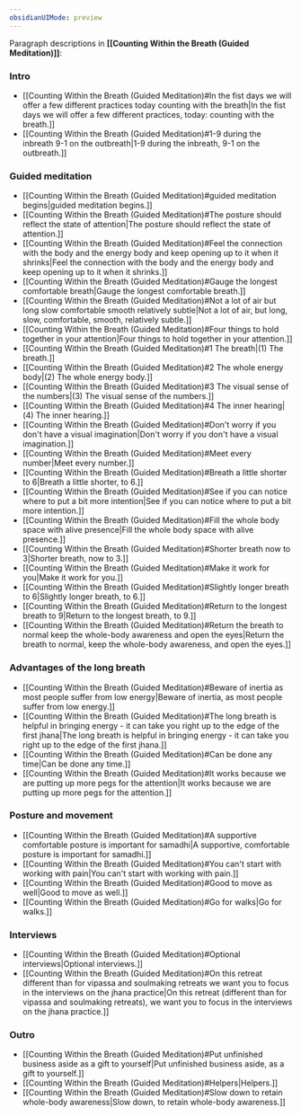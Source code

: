 ```yaml
---
obsidianUIMode: preview
---
```

Paragraph descriptions in **[[Counting Within the Breath (Guided Meditation)]]**:
### Intro
- [[Counting Within the Breath (Guided Meditation)#In the fist days we will offer a few different practices today counting with the breath|In the fist days we will offer a few different practices, today: counting with the breath.]]
- [[Counting Within the Breath (Guided Meditation)#1-9 during the inbreath 9-1 on the outbreath|1-9 during the inbreath, 9-1 on the outbreath.]]
### Guided meditation
- [[Counting Within the Breath (Guided Meditation)#guided meditation begins|guided meditation begins.]]
- [[Counting Within the Breath (Guided Meditation)#The posture should reflect the state of attention|The posture should reflect the state of attention.]]
- [[Counting Within the Breath (Guided Meditation)#Feel the connection with the body and the energy body and keep opening up to it when it shrinks|Feel the connection with the body and the energy body and keep opening up to it when it shrinks.]]
- [[Counting Within the Breath (Guided Meditation)#Gauge the longest comfortable breath|Gauge the longest comfortable breath.]]
- [[Counting Within the Breath (Guided Meditation)#Not a lot of air but long slow comfortable smooth relatively subtle|Not a lot of air, but long, slow, comfortable, smooth, relatively subtle.]]
- [[Counting Within the Breath (Guided Meditation)#Four things to hold together in your attention|Four things to hold together in your attention.]]
- [[Counting Within the Breath (Guided Meditation)#1 The breath|(1) The breath.]]
- [[Counting Within the Breath (Guided Meditation)#2 The whole energy body|(2) The whole energy body.]]
- [[Counting Within the Breath (Guided Meditation)#3 The visual sense of the numbers|(3) The visual sense of the numbers.]]
- [[Counting Within the Breath (Guided Meditation)#4 The inner hearing|(4) The inner hearing.]]
- [[Counting Within the Breath (Guided Meditation)#Don't worry if you don't have a visual imagination|Don't worry if you don't have a visual imagination.]]
- [[Counting Within the Breath (Guided Meditation)#Meet every number|Meet every number.]]
- [[Counting Within the Breath (Guided Meditation)#Breath a little shorter to 6|Breath a little shorter, to 6.]]
- [[Counting Within the Breath (Guided Meditation)#See if you can notice where to put a bit more intention|See if you can notice where to put a bit more intention.]]
- [[Counting Within the Breath (Guided Meditation)#Fill the whole body space with alive presence|Fill the whole body space with alive presence.]]
- [[Counting Within the Breath (Guided Meditation)#Shorter breath now to 3|Shorter breath, now to 3.]]
- [[Counting Within the Breath (Guided Meditation)#Make it work for you|Make it work for you.]]
- [[Counting Within the Breath (Guided Meditation)#Slightly longer breath to 6|Slightly longer breath, to 6.]]
- [[Counting Within the Breath (Guided Meditation)#Return to the longest breath to 9|Return to the longest breath, to 9.]]
- [[Counting Within the Breath (Guided Meditation)#Return the breath to normal keep the whole-body awareness and open the eyes|Return the breath to normal, keep the whole-body awareness, and open the eyes.]]
### Advantages of the long breath
- [[Counting Within the Breath (Guided Meditation)#Beware of inertia as most people suffer from low energy|Beware of inertia, as most people suffer from low energy.]]
- [[Counting Within the Breath (Guided Meditation)#The long breath is helpful in bringing energy - it can take you right up to the edge of the first jhana|The long breath is helpful in bringing energy - it can take you right up to the edge of the first jhana.]]
- [[Counting Within the Breath (Guided Meditation)#Can be done any time|Can be done any time.]]
- [[Counting Within the Breath (Guided Meditation)#It works because we are putting up more pegs for the attention|It works because we are putting up more pegs for the attention.]]
### Posture and movement
- [[Counting Within the Breath (Guided Meditation)#A supportive comfortable posture is important for samadhi|A supportive, comfortable posture is important for samadhi.]]
- [[Counting Within the Breath (Guided Meditation)#You can't start with working with pain|You can't start with working with pain.]]
- [[Counting Within the Breath (Guided Meditation)#Good to move as well|Good to move as well.]]
- [[Counting Within the Breath (Guided Meditation)#Go for walks|Go for walks.]]
### Interviews
- [[Counting Within the Breath (Guided Meditation)#Optional interviews|Optional interviews.]]
- [[Counting Within the Breath (Guided Meditation)#On this retreat different than for vipassa and soulmaking retreats we want you to focus in the interviews on the jhana practice|On this retreat (different than for vipassa and soulmaking retreats), we want you to focus in the interviews on the jhana practice.]]
### Outro
- [[Counting Within the Breath (Guided Meditation)#Put unfinished business aside as a gift to yourself|Put unfinished business aside, as a gift to yourself.]]
- [[Counting Within the Breath (Guided Meditation)#Helpers|Helpers.]]
- [[Counting Within the Breath (Guided Meditation)#Slow down to retain whole-body awareness|Slow down, to retain whole-body awareness.]]
